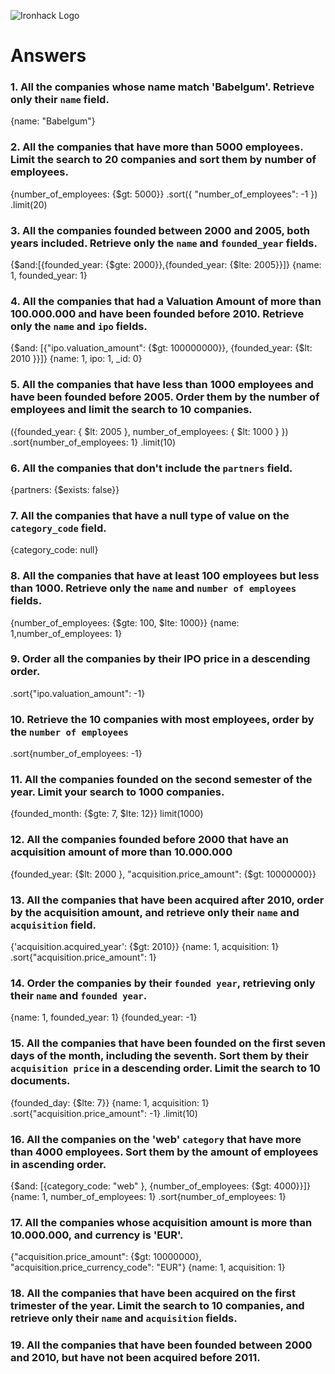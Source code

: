 ![Ironhack Logo](https://i.imgur.com/1QgrNNw.png)

# Answers

### 1. All the companies whose name match 'Babelgum'. Retrieve only their `name` field.

{name: "Babelgum"}

### 2. All the companies that have more than 5000 employees. Limit the search to 20 companies and sort them by **number of employees**.

{number_of_employees: {$gt: 5000}}
.sort({ "number_of_employees": -1 })
.limit(20)

### 3. All the companies founded between 2000 and 2005, both years included. Retrieve only the `name` and `founded_year` fields.

{$and:[{founded_year: {$gte: 2000}},{founded_year: {$lte: 2005}}]}
{name: 1, founded_year: 1}

### 4. All the companies that had a Valuation Amount of more than 100.000.000 and have been founded before 2010. Retrieve only the `name` and `ipo` fields.

{$and: [{"ipo.valuation_amount": {$gt: 100000000}},
{founded_year: {$lt: 2010 }}]}
{name: 1, ipo: 1, _id: 0}

### 5. All the companies that have less than 1000 employees and have been founded before 2005. Order them by the number of employees and limit the search to 10 companies.

({founded_year: { $lt: 2005 }, number_of_employees: { $lt: 1000 }
})
.sort{number_of_employees: 1}
.limit(10)

### 6. All the companies that don't include the `partners` field.

{partners: {$exists: false}}

### 7. All the companies that have a null type of value on the `category_code` field.

{category_code: null}

### 8. All the companies that have at least 100 employees but less than 1000. Retrieve only the `name` and `number of employees` fields.

{number_of_employees: {$gte: 100, $lte: 1000}}
{name: 1,number_of_employees: 1}

### 9. Order all the companies by their IPO price in a descending order.

.sort{"ipo.valuation_amount": -1}

### 10. Retrieve the 10 companies with most employees, order by the `number of employees`

.sort{number_of_employees: -1}

### 11. All the companies founded on the second semester of the year. Limit your search to 1000 companies.

{founded_month: {$gte: 7, $lte: 12}}
limit(1000)

### 12. All the companies founded before 2000 that have an acquisition amount of more than 10.000.000

{founded_year: {$lt: 2000 }, "acquisition.price_amount": {$gt: 10000000}}

### 13. All the companies that have been acquired after 2010, order by the acquisition amount, and retrieve only their `name` and `acquisition` field.

{'acquisition.acquired_year': {$gt: 2010}}
{name: 1, acquisition: 1}
.sort{"acquisition.price_amount": 1}


### 14. Order the companies by their `founded year`, retrieving only their `name` and `founded year`.

{name: 1, founded_year: 1}
{founded_year: -1}

### 15. All the companies that have been founded on the first seven days of the month, including the seventh. Sort them by their `acquisition price` in a descending order. Limit the search to 10 documents.

{founded_day: {$lte: 7}}
{name: 1, acquisition: 1}
.sort{"acquisition.price_amount": -1}
.limit(10)

### 16. All the companies on the 'web' `category` that have more than 4000 employees. Sort them by the amount of employees in ascending order.

{$and: [{category_code: "web" }, {number_of_employees: {$gt: 4000}}]}
{name: 1, number_of_employees: 1}
.sort{number_of_employees: 1}

### 17. All the companies whose acquisition amount is more than 10.000.000, and currency is 'EUR'.

{"acquisition.price_amount": {$gt: 10000000}, "acquisition.price_currency_code": "EUR"}
 {name: 1, acquisition: 1}

### 18. All the companies that have been acquired on the first trimester of the year. Limit the search to 10 companies, and retrieve only their `name` and `acquisition` fields.

<!-- Your Code Goes Here -->

### 19. All the companies that have been founded between 2000 and 2010, but have not been acquired before 2011.

<!-- Your Code Goes Here -->
